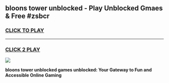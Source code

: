
## bloons tower unblocked - Play Unblocked Gmaes & Free #zsbcr
<h3>
<a href="https://news.freeplayer.one?title=bloons_tower_unblocked&ref=03M">CLICK TO PLAY</a></h3>
<hr>

<h3>
<a href="https://news.freeplayer.one?title=bloons_tower_unblocked&ref=03M">CLICK 2 PLAY</a>
  
</h3>

<a href="https://news.freeplayer.one?title=bloons_tower_unblocked&ref=03M"><img src="https://clearcache.store/games.png"></a>


**bloons tower unblocked games unblocked: Your Gateway to Fun and Accessible Online Gaming**
